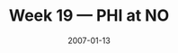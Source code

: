 ---
layout: game
title: Week 19 — PHI at NO
season: 2006
game_id: 2006_19_PHI_NO
week: 19
date: 2007-01-13
home_team: NO
away_team: PHI
final_home: 
final_away: 
pbp_url: /assets/data/pbp/2006/2006_19_PHI_NO.csv.gz
---